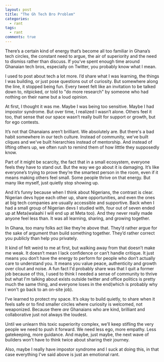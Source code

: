 ```yaml
---
layout: post
title: "The Gh Tech Bro Problem"
categories:
  - rant
tags:
  - rant
comments: true
---
```


There’s a certain kind of energy that’s become all too familiar in Ghana’s tech circles, the constant need to argue, the air of superiority and the need to dismiss rather than discuss. If you’ve spent enough time around Ghanaian tech bros, especially on Twitter, you probably know what I mean.

I used to post about tech a lot more. I’d share what I was learning, the things I was building, or just pose questions out of curiosity. But somewhere along the line, it stopped being fun. Every tweet felt like an invitation to be talked down to, nitpicked, or told to "do more research" by someone who had nothing on their name but a loud opinion.

At first, I thought it was me. Maybe I was being too sensitive. Maybe I had impostor syndrome. But over time, I realized I wasn’t alone. Others feel it too, that sense that our space wasn’t really built for support or growth, but for ego contests.

It’s not that Ghanaians aren’t brilliant. We absolutely are. But there's a bad habit somewhere in our tech culture. Instead of community, we’ve built cliques and we've built hierarchies instead of mentorship. And instead of lifting others up, we often rush to remind them of how litttle they supposedly know.

Part of it might be scarcity, the fact that in a small ecosystem, everyone feels they have to stand out. But the way we go about it is damaging. It’s like everyone’s trying to prove they’re the smartest person in the room, even if it means making others feel small. Some people thrive on that energy. But many like myself, just quietly stop showing up.

And it’s funny because when I think about Nigerians, the contrast is clear. Nigerian devs hype each other up, share opportunities, and even the ones at big tech companies are usually accessible and supportive. Back when I had a small group of Nigerian devs I studied with, four out of seven ended up at Meta(walaahi I will end up at Meta too). And they never really made anyone feel less than. It was all learning, sharing, and growing together.

In Ghana, too many folks act like they’re above that. They’d rather argue for the sake of argument than build something together. They’d rather correct you publicly than help you privately.

It kind of felt weird to me at first, but walking away from that doesn’t make me weak. It doesn’t mean I lack confidence or can’t handle critique. It just means you don’t have the energy to perform for people who don’t actually care to understand you. It means you value peace, authenticity and growth over clout and noise. A fun fact I'd probably share was that I quit a former job because of this, I used to think I needed a sense of community to thrive but what I'm talking about exists outside twitter and office politics is pretty much the same thing, and everyone loses in the end(which is probably why I won't go back to an on-site job).

I’ve learned to protect my space. It’s okay to build quietly, to share when it feels safe or to find smaller circles where curiosity is welcomed, not weaponized. Because there *are* Ghanaians who are kind, brilliant and collaborative just not always the loudest.

Until we unlearn this toxic superiority complex, we’ll keep stifling the very people we need to push it forward. We need less ego, more empathy. Less gatekeeping, more guidance. And maybe, just maybe, the next wave of builders won’t have to think twice about sharing their journey.

Also, maybe I really have impostor syndrome and I suck at doing this, in that case everything I've said above is just an emotional rant.